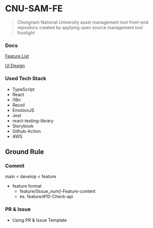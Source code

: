 # CNU-SAM-FE

> Chungnam National University asset management tool front-end repository created by applying open source management tool fosslight

### Docs

[Feature List](https://docs.google.com/spreadsheets/d/12NnmbxndSYxDZ6xElfm4fW2BXqYQkg69U35Bd6mt3rg/edit?usp=sharing)

[UI Design](https://www.figma.com/file/eqApqHEmv1BH3dX3jT8Opa/CNU_SAM?node-id=0%3A1)

### Used Tech Stack

- TypeScript
- React
- I18n
- Recoil
- EmotionJS
- Jest
- react-testing-library
- Storybook
- Github-Action
- AWS

## Ground Rule

### Commit

main < develop < feature

- feature format
  - feature/[Issue_num]-Feature-content
  - ex. feature/#10-Check-api

### PR & Issue

- Using PR & Issue Template
